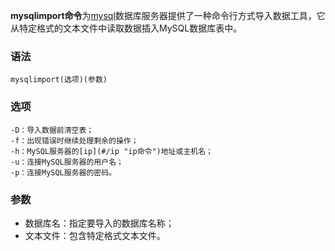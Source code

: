 **mysqlimport命令**为[mysql](#/mysql "mysql命令")数据库服务器提供了一种命令行方式导入数据工具，它从特定格式的文本文件中读取数据插入MySQL数据库表中。

### 语法  

```
mysqlimport(选项)(参数)
```

### 选项  

```
-D：导入数据前清空表；
-f：出现错误时继续处理剩余的操作；
-h：MySQL服务器的[ip](#/ip "ip命令")地址或主机名；
-u：连接MySQL服务器的用户名；
-p：连接MySQL服务器的密码。
```

### 参数  

*   数据库名：指定要导入的数据库名称；
*   文本文件：包含特定格式文本文件。